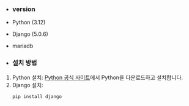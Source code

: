 - ### version
- Python (3.12)
- Django (5.0.6)
- mariadb

- ### 설치 방법
1. Python 설치: [Python 공식 사이트](https://python.org)에서 Python을 다운로드하고 설치합니다.
2. Django 설치:
   ```bash
   pip install django
